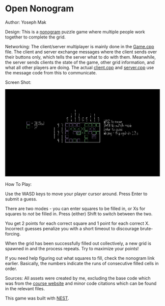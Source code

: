 # Open Nonogram

Author: Yoseph Mak

Design: This is a [nonogram](https://en.wikipedia.org/wiki/Nonogram) puzzle game where multiple people work together to complete the grid.

Networking: The client/server multiplayer is mainly done in the [Game.cpp](Game.cpp) file. The client and server exchange messages where the client sends over their buttons only, which tells the server what to do with them. Meanwhile, the server sends clients the state of the game, other grid information, and what all other players are doing. The actual [client.cpp](client.cpp) and [server.cpp](server.cpp) use the message code from this to communicate.

Screen Shot:

![Screen Shot](screenshot.png)

How To Play:

Use the WASD keys to move your player cursor around. Press Enter to submit a guess.

There are two modes - you can enter squares to be filled in, or Xs for squares to *not* be filled in. Press (either) Shift to switch between the two.

You get 2 points for each correct square and 1 point for each correct X. Incorrect guesses penalize you with a short timeout to discourage brute-forcing.

When the grid has been successfully filled out collectively, a new grid is spawned in and the process repeats. Try to maximize your points!

If you need help figuring out what squares to fill, check the nonogram link earlier. Basically, the numbers indicate the runs of consecutive filled cells in order.

Sources: All assets were created by me, excluding the base code which was from the [course website](http://graphics.cs.cmu.edu/courses/15-466-f24/) and minor code citations which can be found in the relevant files.

This game was built with [NEST](NEST.md).

